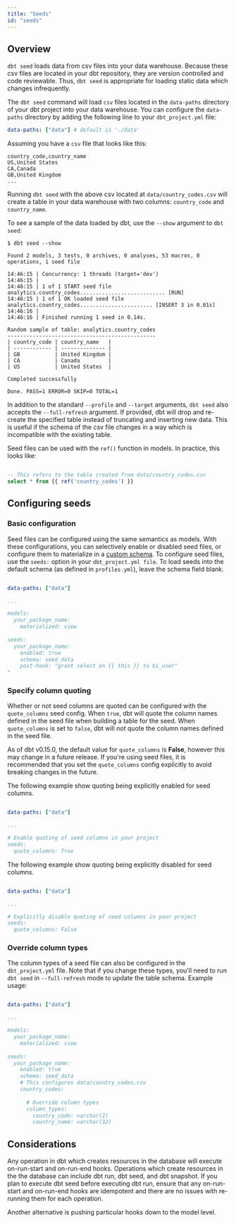 ```yaml
---
title: "Seeds"
id: "seeds"
---
```


## Overview
`dbt seed` loads data from csv files into your data warehouse. Because these csv files are located in your dbt repository, they are version controlled and code reviewable. Thus, `dbt seed` is appropriate for loading static data which changes infrequently.

The `dbt seed` command will load `csv` files located in the `data-paths` directory of your dbt project into your data warehouse. You can configure the `data-paths` directory by adding the following line to your `dbt_project.yml` file:

<File name='dbt_project.yml'>

```yaml
data-paths: ["data"] # default is './data'
```

</File>

Assuming you have a `csv` file that looks like this:

<File name='country_codes.csv'>

```text
country_code,country_name
US,United States
CA,Canada
GB,United Kingdom
...
```

</File>

Running `dbt seed` with the above csv located at `data/country_codes.csv` will create a table in your data warehouse with two columns: `country_code` and `country_name`.

To see a sample of the data loaded by dbt, use the `--show` argument to `dbt seed`:

```
$ dbt seed --show

Found 2 models, 3 tests, 0 archives, 0 analyses, 53 macros, 0 operations, 1 seed file

14:46:15 | Concurrency: 1 threads (target='dev')
14:46:15 |
14:46:15 | 1 of 1 START seed file analytics.country_codes........................... [RUN]
14:46:15 | 1 of 1 OK loaded seed file analytics.country_codes....................... [INSERT 3 in 0.01s]
14:46:16 |
14:46:16 | Finished running 1 seed in 0.14s.

Random sample of table: analytics.country_codes
-----------------------------------------------
| country_code | country_name   |
| ------------ | -------------- |
| GB           | United Kingdom |
| CA           | Canada         |
| US           | United States  |

Completed successfully

Done. PASS=1 ERROR=0 SKIP=0 TOTAL=1
```

In addition to the standard `--profile` and `--target` arguments, `dbt seed` also accepts the `--full-refresh` argument. If provided, dbt will drop and re-create the specified table instead of truncating and inserting new data. This is useful if the schema of the csv file changes in a way which is incompatible with the existing table.

Seed files can be used with the `ref()` function in models. In practice, this looks like:

<File name='models/my_model.sql'>

```sql

-- This refers to the table created from data/country_codes.csv
select * from {{ ref('country_codes') }}

```

</File>


## Configuring seeds
### Basic configuration

Seed files can be configured using the same semantics as models. With these configurations, you can selectively enable or disabled seed files, or configure them to materialize in a [custom schema](using-custom-schemas). To configure seed files, use the `seeds:` option in your `dbt_project.yml file`. To load seeds into the default schema (as defined in `profiles.yml`), leave the schema field blank.

```yaml

data-paths: ["data"]

...

models:
  your_package_name:
    materialized: view
    
seeds:
  your_package_name:
    enabled: true
    schema: seed_data
    post-hook: "grant select on {{ this }} to bi_user"
"
```

### Specify column quoting
Whether or not seed columns are quoted can be configured with the `quote_columns`  seed config. When `true`, dbt will quote the column names defined in the seed file when building a table for the seed. When `quote_columns` is set to `false`, dbt will _not_ quote the column names defined in the seed file.

As of dbt v0.15.0, the default value for `quote_columns` is **False**, however this may change in a future release. If you're using seed files, it is recommended that you set the `quote_columns` config explicitly to avoid breaking changes in the future. 

The following example show quoting being explicitly enabled for seed columns.

<File name='dbt_project.yml'>

```yaml

data-paths: ["data"]

...

# Enable quoting of seed columns in your project
seeds:
  quote_columns: True
```

</File>

The following example show quoting being explicitly disabled for seed columns.

<File name='dbt_project.yml'>

```yaml

data-paths: ["data"]

...

# Explicitly disable quoting of seed columns in your project
seeds:
  quote_columns: False
```

</File>

### Override column types

The column types of a seed file can also be configured in the `dbt_project.yml` file. Note that if you change these types, you'll need to run `dbt seed` in `--full-refresh` mode to update the table schema. Example usage:

<File name='dbt_project.yml'>

```yaml

data-paths: ["data"]

...

models:
  your_package_name:
    materialized: view
    
seeds:
  your_package_name:
    enabled: true
    schema: seed_data
    # This configures data/country_codes.csv
    country_codes:
    
      # Override column types
      column_types:
        country_code: varchar(2)
        country_name: varchar(32)
```

</File>

## Considerations

Any operation in dbt which creates resources in the database will execute on-run-start and on-run-end hooks. Operations which create resources in the the database can include dbt run, dbt seed, and dbt snapshot. If you plan to execute dbt seed before executing dbt run, ensure that any on-run-start and on-run-end hooks are idempotent and there are no issues with re-running them for each operation.

Another alternative is pushing particular hooks down to the model level.